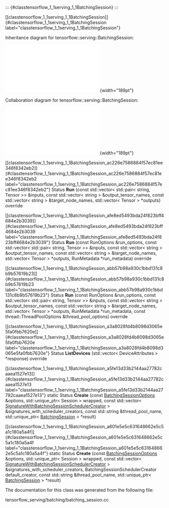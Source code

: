 ::: {#classtensorflow_1_1serving_1_1BatchingSession}
:::

[\[classtensorflow\_1\_1serving\_1\_1BatchingSession\]]{#classtensorflow_1_1serving_1_1BatchingSession
label="classtensorflow_1_1serving_1_1BatchingSession"}

Inheritance diagram for tensorflow::serving::BatchingSession:

![image](classtensorflow_1_1serving_1_1BatchingSession__inherit__graph.pdf){width="189pt"}

Collaboration diagram for tensorflow::serving::BatchingSession:

![image](classtensorflow_1_1serving_1_1BatchingSession__coll__graph.pdf){width="189pt"}

[\[classtensorflow\_1\_1serving\_1\_1BatchingSession\_ac226e7586884f57ec81ee346f8342eb2\]]{#classtensorflow_1_1serving_1_1BatchingSession_ac226e7586884f57ec81ee346f8342eb2
label="classtensorflow_1_1serving_1_1BatchingSession_ac226e7586884f57ec81ee346f8342eb2"}
Status **Run** (const std::vector$<$ std::pair$<$ string, Tensor $>$$>$
&inputs, const std::vector$<$ string $>$ &output\_tensor\_names, const
std::vector$<$ string $>$ &target\_node\_names, std::vector$<$ Tensor
$>$ $\ast$outputs) override

[\[classtensorflow\_1\_1serving\_1\_1BatchingSession\_afe8ed5493bda24f823bff4684e2b3039\]]{#classtensorflow_1_1serving_1_1BatchingSession_afe8ed5493bda24f823bff4684e2b3039
label="classtensorflow_1_1serving_1_1BatchingSession_afe8ed5493bda24f823bff4684e2b3039"}
Status **Run** (const RunOptions &run\_options, const std::vector$<$
std::pair$<$ string, Tensor $>$$>$ &inputs, const std::vector$<$ string
$>$ &output\_tensor\_names, const std::vector$<$ string $>$
&target\_node\_names, std::vector$<$ Tensor $>$ $\ast$outputs,
RunMetadata $\ast$run\_metadata) override

[\[classtensorflow\_1\_1serving\_1\_1BatchingSession\_abb57b98a930c1bbd131c8b9b57619b23\]]{#classtensorflow_1_1serving_1_1BatchingSession_abb57b98a930c1bbd131c8b9b57619b23
label="classtensorflow_1_1serving_1_1BatchingSession_abb57b98a930c1bbd131c8b9b57619b23"}
Status **Run** (const RunOptions &run\_options, const std::vector$<$
std::pair$<$ string, Tensor $>$$>$ &inputs, const std::vector$<$ string
$>$ &output\_tensor\_names, const std::vector$<$ string $>$
&target\_node\_names, std::vector$<$ Tensor $>$ $\ast$outputs,
RunMetadata $\ast$run\_metadata, const thread::ThreadPoolOptions
&thread\_pool\_options) override

[\[classtensorflow\_1\_1serving\_1\_1BatchingSession\_a3a8028fd4b8098d3065e5fa0fbb7620e\]]{#classtensorflow_1_1serving_1_1BatchingSession_a3a8028fd4b8098d3065e5fa0fbb7620e
label="classtensorflow_1_1serving_1_1BatchingSession_a3a8028fd4b8098d3065e5fa0fbb7620e"}
Status **ListDevices** (std::vector$<$ DeviceAttributes $>$
$\ast$response) override

[\[classtensorflow\_1\_1serving\_1\_1BatchingSession\_a5fe13d33b2144aa27782caaea1527e13\]]{#classtensorflow_1_1serving_1_1BatchingSession_a5fe13d33b2144aa27782caaea1527e13
label="classtensorflow_1_1serving_1_1BatchingSession_a5fe13d33b2144aa27782caaea1527e13"}
static Status **Create** (const
[BatchingSessionOptions](#structtensorflow_1_1serving_1_1BatchingOptions)
&options, std::unique\_ptr$<$ Session $>$ wrapped, const std::vector$<$
[SignatureWithBatchingSessionSchedulerCreator](#structtensorflow_1_1serving_1_1SignatureWithBatchingSessionSchedulerCreator)
$>$ &signatures\_with\_scheduler\_creators, const std::string
&thread\_pool\_name, std::unique\_ptr$<$
[BatchingSession](#classtensorflow_1_1serving_1_1BatchingSession) $>$
$\ast$result)

[\[classtensorflow\_1\_1serving\_1\_1BatchingSession\_a601e5e5c631648662e5c5a1c180a5a4f\]]{#classtensorflow_1_1serving_1_1BatchingSession_a601e5e5c631648662e5c5a1c180a5a4f
label="classtensorflow_1_1serving_1_1BatchingSession_a601e5e5c631648662e5c5a1c180a5a4f"}
static Status **Create** (const
[BatchingSessionOptions](#structtensorflow_1_1serving_1_1BatchingOptions)
&options, std::unique\_ptr$<$ Session $>$ wrapped, const std::vector$<$
[SignatureWithBatchingSessionSchedulerCreator](#structtensorflow_1_1serving_1_1SignatureWithBatchingSessionSchedulerCreator)
$>$ &signatures\_with\_scheduler\_creators,
BatchingSessionSchedulerCreator default\_creator, const std::string
&thread\_pool\_name, std::unique\_ptr$<$
[BatchingSession](#classtensorflow_1_1serving_1_1BatchingSession) $>$
$\ast$result)

The documentation for this class was generated from the following file:

tensorflow\_serving/batching/batching\_session.cc

